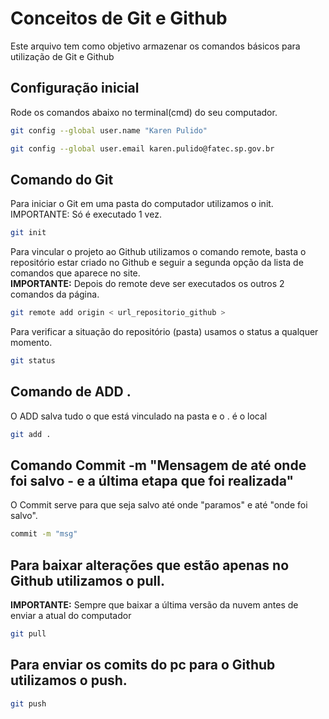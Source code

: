 # Conceitos de Git e Github
Este arquivo tem como objetivo armazenar os comandos básicos para utilização de Git e Github

## Configuração inicial 
Rode os comandos abaixo no terminal(cmd) do seu computador.
```bash
git config --global user.name "Karen Pulido"

git config --global user.email karen.pulido@fatec.sp.gov.br
```

## Comando do Git
Para iniciar o Git em uma pasta do computador utilizamos o init.
IMPORTANTE: Só é executado 1 vez.
```bash
git init
```

Para vincular o projeto ao Github utilizamos o comando remote, basta o repositório estar criado no Github e seguir a segunda opção da lista de comandos que aparece no site.<br>
**IMPORTANTE:** Depois do remote deve ser executados os outros 2 comandos da página.
```bash
git remote add origin < url_repositorio_github >
```


Para verificar a situação do repositório (pasta) usamos o status a qualquer momento.
```bash
git status
```

## Comando de ADD .
O ADD salva tudo o que está vinculado na pasta e o . é o local
```bash
git add .
``` 

## Comando Commit -m "Mensagem de até onde foi salvo - e a última etapa que foi realizada"
O Commit serve para que seja salvo até onde "paramos" e até "onde foi salvo".
```bash
commit -m "msg"
```

## Para baixar alterações que estão apenas no Github utilizamos o pull.<br>
**IMPORTANTE:** Sempre que baixar a última versão da nuvem antes de enviar a atual do computador
```bash
git pull
```

## Para enviar os comits do pc para o Github utilizamos o push.
```bash
git push
```



